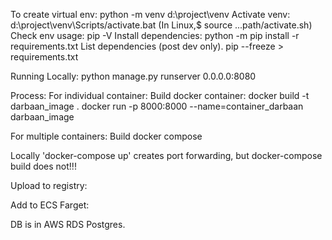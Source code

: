 To create virtual env:
        python -m venv d:\project\venv
Activate venv:
    d:\project\venv\Scripts/activate.bat   (In Linux,$ source ...path/activate.sh)
Check env usage:
    pip -V
Install dependencies:
    python -m pip install -r requirements.txt
List dependencies (post dev only).
    pip --freeze > requirements.txt


Running Locally:
python manage.py runserver 0.0.0.0:8080

Process:
For individual container:
    Build docker container:
        docker build -t darbaan_image .
        docker run -p 8000:8000 --name=container_darbaan darbaan_image

For multiple containers:
    Build docker compose

Locally 'docker-compose up' creates port forwarding, but docker-compose build does not!!!

Upload to registry:

Add to ECS Farget:

DB is in AWS RDS Postgres.
